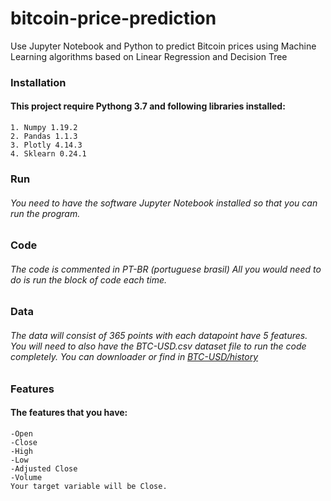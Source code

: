 # bitcoin-price-prediction
Use Jupyter Notebook and Python to predict Bitcoin prices using Machine Learning algorithms based on Linear Regression and Decision Tree
### Installation
#### This project require Pythong 3.7 and following libraries installed:
	1. Numpy 1.19.2
	2. Pandas 1.1.3
	3. Plotly 4.14.3
	4. Sklearn 0.24.1
### Run 
###### You need to have the software Jupyter Notebook installed so that you can run the program.
### Code
###### The code is commented in PT-BR (portuguese brasil) All you would need to do is run the block of code each time. 

### Data 
######  The data will consist of 365 points with each datapoint have 5 features. You will need to also have the BTC-USD.csv dataset file to run the code completely. You can downloader or find in [BTC-USD/history](https://finance.yahoo.com/quote/BTC-USD/history/)

### Features

#### The features that you have: 
	-Open
	-Close
	-High
	-Low
	-Adjusted Close
	-Volume
	Your target variable will be Close.

